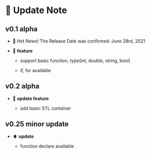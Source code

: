 # :rocket: Update Note  

## v0.1 alpha  

- :mega: Hot News! The Release Date was confirmed: June 28rd, 2021  

- :pencil: **feature**  

  - support basic function, type(int, double, string, bool)  

  - if, for available  

## v0.2 alpha  

- :pencil: **update feature**  

  - add basic STL container  

## v0.25 minor update  

- :arrow_up: **update**  

  - function declare available  
